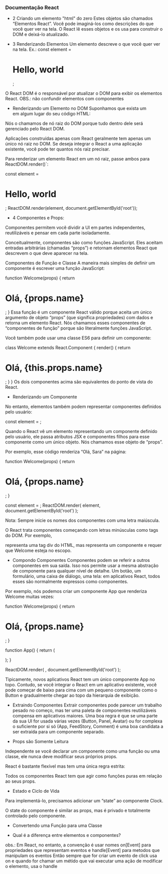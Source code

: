 ### Documentação React

* 2 Criando um elemento "html" do zero
Estes objetos são chamados “Elementos React”. Você pode imaginá-los como descrições do que você quer ver na tela. O React lê esses objetos e os usa para construir o DOM e deixá-lo atualizado.


<!--
const element = (
  <h1 className="greeting">
    Hello, world!
  </h1>
);

ou 

const element = React.createElement(
  'h1',
  {className: 'greeting'},
  'Hello, world!'
);
-->

* 3 Renderizando Elementos
Um elemento descreve o que você quer ver na tela. 
Ex.:
const element = <h1>Hello, world</h1>;

O React DOM é o responsável por atualizar o DOM para exibir os elementos React.
OBS.: não confundir elementos com componentes


- Renderizando um Elemento no DOM
Suponhamos que exista um <div> em algum lugar do seu código HTML:

<div id="root"></div>
Nós o chamamos de nó raiz do DOM porque tudo dentro dele será gerenciado pelo React DOM.

Aplicações construídas apenas com React geralmente tem apenas um único nó raiz no DOM. Se deseja integrar o React a uma aplicação existente, você pode ter quantos nós raiz precisar.

Para renderizar um elemento React em um nó raiz, passe ambos para ReactDOM.render()`:

const element = <h1>Hello, world</h1>;
ReactDOM.render(element, document.getElementById('root'));

* 4 Componentes e Props:

Componentes permitem você dividir a UI em partes independentes, reutilizáveis e pensar em cada parte isoladamente.

Conceitualmente, componentes são como funções JavaScript. Eles aceitam entradas arbitrárias (chamadas “props”) e retornam elementos React que descrevem o que deve aparecer na tela.

Componentes de Função e Classe
A maneira mais simples de definir um componente é escrever uma função JavaScript:

function Welcome(props) {
  return <h1>Olá, {props.name}</h1>;
}
Essa função é um componente React válido porque aceita um único argumento de objeto “props” (que significa propriedades) com dados e retorna um elemento React. Nós chamamos esses componentes de “componentes de função” porque são literalmente funções JavaScript.

Você também pode usar uma classe ES6 para definir um componente:

class Welcome extends React.Component {
  render() {
    return <h1>Olá, {this.props.name}</h1>;
  }
}
Os dois componentes acima são equivalentes do ponto de vista do React.

- Renderizando um Componente

No entanto, elementos também podem representar componentes definidos pelo usuário:

const element = <Welcome name="Sara" />;

Quando o React vê um elemento representando um componente definido pelo usuário, ele passa atributos JSX e componentes filhos para esse componente como um único objeto. Nós chamamos esse objeto de “props”.

Por exemplo, esse código renderiza “Olá, Sara” na página:

function Welcome(props) {
  return <h1>Olá, {props.name}</h1>;
}

const element = <Welcome name="Sara" />;
ReactDOM.render(
  element,
  document.getElementById('root')
);

Nota: Sempre inicie os nomes dos componentes com uma letra maiúscula.

O React trata componentes começando com letras minúsculas como tags do DOM. Por exemplo, <div /> representa uma tag div do HTML, mas <Welcome /> representa um componente e requer que Welcome esteja no escopo.



- Compondo Componentes
Componentes podem se referir a outros componentes em sua saída. Isso nos permite usar a mesma abstração de componente para qualquer nível de detalhe. Um botão, um formulário, uma caixa de diálogo, uma tela: em aplicativos React, todos esses são normalmente expressos como componentes.

Por exemplo, nós podemos criar um componente App que renderiza Welcome muitas vezes:

function Welcome(props) {
  return <h1>Olá, {props.name}</h1>;
}

function App() {
  return (
    <div>
      <Welcome name="Sara" />
      <Welcome name="Cahal" />
      <Welcome name="Edite" />
    </div>
  );
}

ReactDOM.render(
  <App />,
  document.getElementById('root')
);

Tipicamente, novos aplicativos React tem um único componente App no topo. Contudo, se você integrar o React em um aplicativo existente, você pode começar de baixo para cima com um pequeno componente como o Button e gradualmente chegar ao topo da hierarquia de exibição.

- Extraindo Componentes
Extrair componentes pode parecer um trabalho pesado no começo, mas ter uma paleta de componentes reutilizáveis compensa em aplicativos maiores. Uma boa regra é que se uma parte da sua UI for usada várias vezes (Button, Panel, Avatar) ou for complexa o suficiente por si só (App, FeedStory, Comment) é uma boa candidata a ser extraída para um componente separado.

* Props são Somente Leitura

Independente se você declarar um componente como uma função ou uma classe, ele nunca deve modificar seus próprios props.

React é bastante flexível mas tem uma única regra estrita:

Todos os componentes React tem que agir como funções puras em relação ao seus props.


* Estado e Ciclo de Vida

Para implementá-lo, precisamos adicionar um “state” ao componente Clock.

O state do componente é similar as props, mas é privado e totalmente controlado pelo componente.


* Convertendo uma Função para uma Classe

* Qual é a diferença entre elementos e componentes?


obs.: Em React, no entanto, a convenção é usar nomes on[Event] para propriedades que representam eventos e handle[Event] para metodos que manipulam os eventos
 Então sempre que for criar um evento de click usa on e quando for chamar um métido que vai executar uma ação de modificar o elemento, usa o handle
